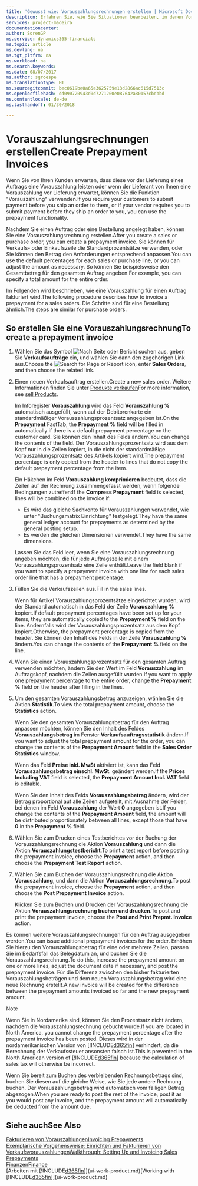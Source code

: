 ```yaml
---
title: 'Gewusst wie: Vorauszahlungsrechnungen erstellen | Microsoft Docs'
description: Erfahren Sie, wie Sie Situationen bearbeiten, in denen Vorauszahlung gefordert wird, oder Ihr Kreditor dies fordert.
services: project-madeira
documentationcenter: 
author: SorenGP
ms.service: dynamics365-financials
ms.topic: article
ms.devlang: na
ms.tgt_pltfrm: na
ms.workload: na
ms.search.keywords: 
ms.date: 08/07/2017
ms.author: sgroespe
ms.translationtype: HT
ms.sourcegitcommit: bec0619be0a65e3625759e13d2866ac615d7513c
ms.openlocfilehash: dd090720943d0d7271200e087642a80157cbdbbd
ms.contentlocale: de-de
ms.lasthandoff: 01/30/2018

---
```

# <a name="create-prepayment-invoices"></a><span data-ttu-id="24a39-103">Vorauszahlungsrechnungen erstellen</span><span class="sxs-lookup"><span data-stu-id="24a39-103">Create Prepayment Invoices</span></span>
<span data-ttu-id="24a39-104">Wenn Sie von Ihren Kunden erwarten, dass diese vor der Lieferung eines Auftrags eine Vorauszahlung leisten oder wenn der Lieferant von Ihnen eine Vorauszahlung vor Lieferung erwartet, können Sie die Funktion "Vorauszahlung" verwenden.</span><span class="sxs-lookup"><span data-stu-id="24a39-104">If you require your customers to submit payment before you ship an order to them, or if your vendor requires you to submit payment before they ship an order to you, you can use the prepayment functionality.</span></span>  

<span data-ttu-id="24a39-105">Nachdem Sie einen Auftrag oder eine Bestellung angelegt haben, können Sie eine Vorauszahlungsrechnung erstellen.</span><span class="sxs-lookup"><span data-stu-id="24a39-105">After you create a sales or purchase order, you can create a prepayment invoice.</span></span> <span data-ttu-id="24a39-106">Sie können für Verkaufs- oder Einkaufszeile die Standardprozentsätze verwenden, oder Sie können den Betrag den Anforderungen entsprechend anpassen.</span><span class="sxs-lookup"><span data-stu-id="24a39-106">You can use the default percentages for each sales or purchase line, or you can adjust the amount as necessary.</span></span> <span data-ttu-id="24a39-107">So können Sie beispielsweise den Gesamtbetrag für den gesamten Auftrag angeben.</span><span class="sxs-lookup"><span data-stu-id="24a39-107">For example, you can specify a total amount for the entire order.</span></span>  

<span data-ttu-id="24a39-108">Im Folgenden wird beschrieben, wie eine Vorauszahlung für einen Auftrag fakturiert wird.</span><span class="sxs-lookup"><span data-stu-id="24a39-108">The following procedure describes how to invoice a prepayment for a sales orders.</span></span> <span data-ttu-id="24a39-109">Die Schritte sind für eine Bestellung ähnlich.</span><span class="sxs-lookup"><span data-stu-id="24a39-109">The steps are similar for purchase orders.</span></span>  

## <a name="to-create-a-prepayment-invoice"></a><span data-ttu-id="24a39-110">So erstellen Sie eine Vorauszahlungsrechnung</span><span class="sxs-lookup"><span data-stu-id="24a39-110">To create a prepayment invoice</span></span>  
1. <span data-ttu-id="24a39-111">Wählen Sie das Symbol ![Nach Seite oder Bericht suchen](media/ui-search/search_small.png "Nach Seite oder Bericht suchen") aus, geben Sie **Verkaufsaufträge** ein, und wählen Sie dann den zugehörigen Link aus.</span><span class="sxs-lookup"><span data-stu-id="24a39-111">Choose the ![Search for Page or Report](media/ui-search/search_small.png "Search for Page or Report icon") icon, enter **Sales Orders**, and then choose the related link.</span></span>  
2. <span data-ttu-id="24a39-112">Einen neuen Verkaufsauftrag erstellen.</span><span class="sxs-lookup"><span data-stu-id="24a39-112">Create a new sales order.</span></span> <span data-ttu-id="24a39-113">Weitere Informationen finden Sie unter [Produkte verkaufen](sales-how-sell-products.md)</span><span class="sxs-lookup"><span data-stu-id="24a39-113">For more information, see [sell Products](sales-how-sell-products.md).</span></span>  

    <span data-ttu-id="24a39-114">Im Inforegister **Vorauszahlung** wird das Feld **Vorauszahlung %** automatisch ausgefüllt, wenn auf der Debitorenkarte ein standardmäßiger Vorauszahlungsprozentsatz angegeben ist.</span><span class="sxs-lookup"><span data-stu-id="24a39-114">On the **Prepayment** FastTab, the **Prepayment %** field will be filled in automatically if there is a default prepayment percentage on the customer card.</span></span> <span data-ttu-id="24a39-115">Sie können den Inhalt des Felds ändern.</span><span class="sxs-lookup"><span data-stu-id="24a39-115">You can change the contents of the field.</span></span> <span data-ttu-id="24a39-116">Der Vorauszahlungsprozentsatz wird aus dem Kopf nur in die Zeilen kopiert, in die nicht der standardmäßige Vorauszahlungsprozentsatz des Artikels kopiert wird.</span><span class="sxs-lookup"><span data-stu-id="24a39-116">The prepayment percentage is only copied from the header to lines that do not copy the default prepayment percentage from the item.</span></span>  

    <span data-ttu-id="24a39-117">Ein Häkchen im Feld **Vorauszahlung komprimieren** bedeutet, dass die Zeilen auf der Rechnung zusammengefasst werden, wenn folgende Bedingungen zutreffen:</span><span class="sxs-lookup"><span data-stu-id="24a39-117">If the **Compress Prepayment** field is selected, lines will be combined on the invoice if:</span></span>  
    - <span data-ttu-id="24a39-118">Es wird das gleiche Sachkonto für Vorauszahlungen verwendet, wie unter "Buchungsmatrix Einrichtung" festgelegt.</span><span class="sxs-lookup"><span data-stu-id="24a39-118">They have the same general ledger account for prepayments as determined by the general posting setup.</span></span>  
    - <span data-ttu-id="24a39-119">Es werden die gleichen Dimensionen verwendet.</span><span class="sxs-lookup"><span data-stu-id="24a39-119">They have the same dimensions.</span></span>  

    <span data-ttu-id="24a39-120">Lassen Sie das Feld leer, wenn Sie eine Vorauszahlungsrechnung angeben möchten, die für jede Auftragszeile mit einem Vorauszahlungsprozentsatz eine Zeile enthält.</span><span class="sxs-lookup"><span data-stu-id="24a39-120">Leave the field blank if you want to specify a prepayment invoice with one line for each sales order line that has a prepayment percentage.</span></span>  

3. <span data-ttu-id="24a39-121">Füllen Sie die Verkaufszeilen aus.</span><span class="sxs-lookup"><span data-stu-id="24a39-121">Fill in the sales lines.</span></span>  

    <span data-ttu-id="24a39-122">Wenn für Artikel Vorauszahlungsprozentsätze eingerichtet wurden, wird der Standard automatisch in das Feld  der Zeile **Vorauszahlung %** kopiert.</span><span class="sxs-lookup"><span data-stu-id="24a39-122">If default prepayment percentages have been set up for your items, they are automatically copied to the **Prepayment %** field on the line.</span></span> <span data-ttu-id="24a39-123">Andernfalls wird der Vorauszahlungsprozentsatz aus dem Kopf kopiert.</span><span class="sxs-lookup"><span data-stu-id="24a39-123">Otherwise, the prepayment percentage is copied from the header.</span></span> <span data-ttu-id="24a39-124">Sie können den Inhalt des Felds  in der Zeile **Vorauszahlung %** ändern.</span><span class="sxs-lookup"><span data-stu-id="24a39-124">You can change the contents of the **Prepayment %** field on the line.</span></span>  
4. <span data-ttu-id="24a39-125">Wenn Sie einen Vorauszahlungsprozentsatz für den gesamten Auftrag verwenden möchten, ändern Sie den Wert im Feld **Vorauszahlung** im Auftragskopf, nachdem die Zeilen ausgefüllt wurden.</span><span class="sxs-lookup"><span data-stu-id="24a39-125">If you want to apply one prepayment percentage to the entire order, change the **Prepayment %** field on the header after filling in the lines.</span></span>  
5. <span data-ttu-id="24a39-126">Um den gesamten Vorauszahlungsbetrag anzuzeigen, wählen Sie die Aktion **Statistik**.</span><span class="sxs-lookup"><span data-stu-id="24a39-126">To view the total prepayment amount, choose the **Statistics** action.</span></span>

    <span data-ttu-id="24a39-127">Wenn Sie den gesamten Vorauszahlungsbetrag für den Auftrag anpassen möchten, können Sie den Inhalt des Feldes **Vorauszahlungsbetrag** im Fenster **Verkaufsauftragsstatistik** ändern.</span><span class="sxs-lookup"><span data-stu-id="24a39-127">If you want to adjust the total prepayment amount for the order, you can change the contents of the **Prepayment Amount** field in the **Sales Order Statistics** window.</span></span>  

    <span data-ttu-id="24a39-128">Wenn das Feld **Preise inkl. MwSt** aktiviert ist, kann das Feld **Vorauszahlungsbetrag einschl. MwSt**. geändert werden.</span><span class="sxs-lookup"><span data-stu-id="24a39-128">If the **Prices Including VAT** field is selected, the **Prepayment Amount Incl. VAT** field is editable.</span></span>  

    <span data-ttu-id="24a39-129">Wenn Sie den Inhalt des Felds **Vorauszahlungsbetrag** ändern, wird der Betrag proportional auf alle Zeilen aufgeteilt, mit Ausnahme der Felder, bei denen im Feld **Vorauszahlung** der Wert **0** angegeben ist.</span><span class="sxs-lookup"><span data-stu-id="24a39-129">If you change the contents of the **Prepayment Amount** field, the amount will be distributed proportionately between all lines, except those that have **0** in the **Prepayment %** field.</span></span>  
6. <span data-ttu-id="24a39-130">Wählen Sie zum Drucken eines Testberichtes vor der Buchung der Vorauszahlungsrechnung die Aktion **Vorauszahlung** und dann die Aktion **Vorauszahlungstestbericht**.</span><span class="sxs-lookup"><span data-stu-id="24a39-130">To print a test report before posting the prepayment invoice, choose the **Prepayment** action, and then choose the **Prepayment Test Report** action.</span></span>  
7. <span data-ttu-id="24a39-131">Wählen Sie zum Buchen der Vorauszahlungsrechnung die Aktion **Vorauszahlung**, und dann die Aktion **Vorauszahlungsrechnung**.</span><span class="sxs-lookup"><span data-stu-id="24a39-131">To post the prepayment invoice, choose the **Prepayment** action, and then choose the **Post Prepayment Invoice** action.</span></span>  

    <span data-ttu-id="24a39-132">Klicken Sie zum Buchen und Drucken der Vorauszahlungsrechnung die Aktion **Vorauszahlungsrechnung buchen und drucken**.</span><span class="sxs-lookup"><span data-stu-id="24a39-132">To post and print the prepayment invoice, choose the **Post and Print Prepmt. Invoice** action.</span></span>  

<span data-ttu-id="24a39-133">Es können weitere Vorauszahlungsrechnungen für den Auftrag ausgegeben werden.</span><span class="sxs-lookup"><span data-stu-id="24a39-133">You can issue additional prepayment invoices for the order.</span></span> <span data-ttu-id="24a39-134">Erhöhen Sie hierzu den Vorauszahlungsbetrag für eine oder mehrere Zeilen, passen Sie im Bedarfsfall das Belegdatum an, und buchen Sie die Vorauszahlungsrechnung.</span><span class="sxs-lookup"><span data-stu-id="24a39-134">To do this, increase the prepayment amount on one or more lines, adjust the document date if necessary, and post the prepayment invoice.</span></span> <span data-ttu-id="24a39-135">Für die Differenz zwischen den bisher fakturierten Vorauszahlungsbeträgen und dem neuen Vorauszahlungsbetrag wird eine neue Rechnung erstellt.</span><span class="sxs-lookup"><span data-stu-id="24a39-135">A new invoice will be created for the difference between the prepayment amounts invoiced so far and the new prepayment amount.</span></span>  

> [!NOTE]  
>  <span data-ttu-id="24a39-136">Wenn Sie in Nordamerika sind, können Sie den Prozentsatz nicht ändern, nachdem die Vorauszahlungsrechnung gebucht wurde.</span><span class="sxs-lookup"><span data-stu-id="24a39-136">If you are located in North America, you cannot change the prepayment percentage after the prepayment invoice has been posted.</span></span> <span data-ttu-id="24a39-137">Dieses wird in der nordamerikanischen Version von [!INCLUDE[d365fin](includes/d365fin_md.md)] verhindert, da die Berechnung der Verkaufssteuer ansonsten falsch ist.</span><span class="sxs-lookup"><span data-stu-id="24a39-137">This is prevented in the North American version of [!INCLUDE[d365fin](includes/d365fin_md.md)] because the calculation of sales tax will otherwise be incorrect.</span></span>  

 <span data-ttu-id="24a39-138">Wenn Sie bereit zum Buchen des verbleibenden Rechnungsbetrags sind, buchen Sie diesen auf die gleiche Weise, wie Sie jede andere Rechnung buchen. Der Vorauszahlungsbetrag wird automatisch vom fälligen Betrag abgezogen.</span><span class="sxs-lookup"><span data-stu-id="24a39-138">When you are ready to post the rest of the invoice, post it as you would post any invoice, and the prepayment amount will automatically be deducted from the amount due.</span></span>  

## <a name="see-also"></a><span data-ttu-id="24a39-139">Siehe auch</span><span class="sxs-lookup"><span data-stu-id="24a39-139">See Also</span></span>  
[<span data-ttu-id="24a39-140">Fakturieren von Vorauszahlungen</span><span class="sxs-lookup"><span data-stu-id="24a39-140">Invoicing Prepayments</span></span>](finance-invoice-prepayments.md)  
[<span data-ttu-id="24a39-141">Exemplarische Vorgehensweise: Einrichten und Fakturieren von Verkaufsvorauszahlungen</span><span class="sxs-lookup"><span data-stu-id="24a39-141">Walkthrough: Setting Up and Invoicing Sales Prepayments</span></span>](walkthrough-setting-up-and-invoicing-sales-prepayments.md)  
[<span data-ttu-id="24a39-142">Finanzen</span><span class="sxs-lookup"><span data-stu-id="24a39-142">Finance</span></span>](finance.md)  
<span data-ttu-id="24a39-143">[Arbeiten mit [!INCLUDE[d365fin](includes/d365fin_md.md)]](ui-work-product.md)</span><span class="sxs-lookup"><span data-stu-id="24a39-143">[Working with [!INCLUDE[d365fin](includes/d365fin_md.md)]](ui-work-product.md)</span></span>

